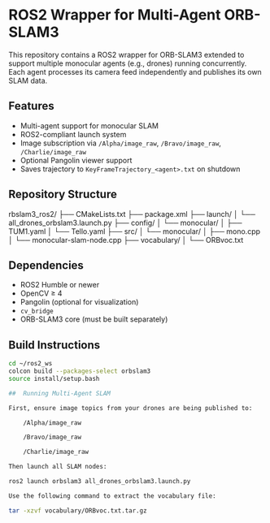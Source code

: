 # ROS2 Wrapper for Multi-Agent ORB-SLAM3

This repository contains a ROS2 wrapper for ORB-SLAM3 extended to support multiple monocular agents (e.g., drones) running concurrently. Each agent processes its camera feed independently and publishes its own SLAM data.

## Features

- Multi-agent support for monocular SLAM
- ROS2-compliant launch system
- Image subscription via `/Alpha/image_raw`, `/Bravo/image_raw`, `/Charlie/image_raw`
- Optional Pangolin viewer support
- Saves trajectory to `KeyFrameTrajectory_<agent>.txt` on shutdown

## Repository Structure

rbslam3_ros2/
├── CMakeLists.txt
├── package.xml
├── launch/
│ └── all_drones_orbslam3.launch.py
├── config/
│ └── monocular/
│ ├── TUM1.yaml
│ └── Tello.yaml
├── src/
│ └── monocular/
│ ├── mono.cpp
│ └── monocular-slam-node.cpp
├── vocabulary/
│ └── ORBvoc.txt


## Dependencies

- ROS2 Humble or newer
- OpenCV ≥ 4
- Pangolin (optional for visualization)
- `cv_bridge`
- ORB-SLAM3 core (must be built separately)

## Build Instructions

```bash
cd ~/ros2_ws
colcon build --packages-select orbslam3
source install/setup.bash

##  Running Multi-Agent SLAM

First, ensure image topics from your drones are being published to:

    /Alpha/image_raw

    /Bravo/image_raw

    /Charlie/image_raw

Then launch all SLAM nodes:

ros2 launch orbslam3 all_drones_orbslam3.launch.py

Use the following command to extract the vocabulary file:

tar -xzvf vocabulary/ORBvoc.txt.tar.gz
